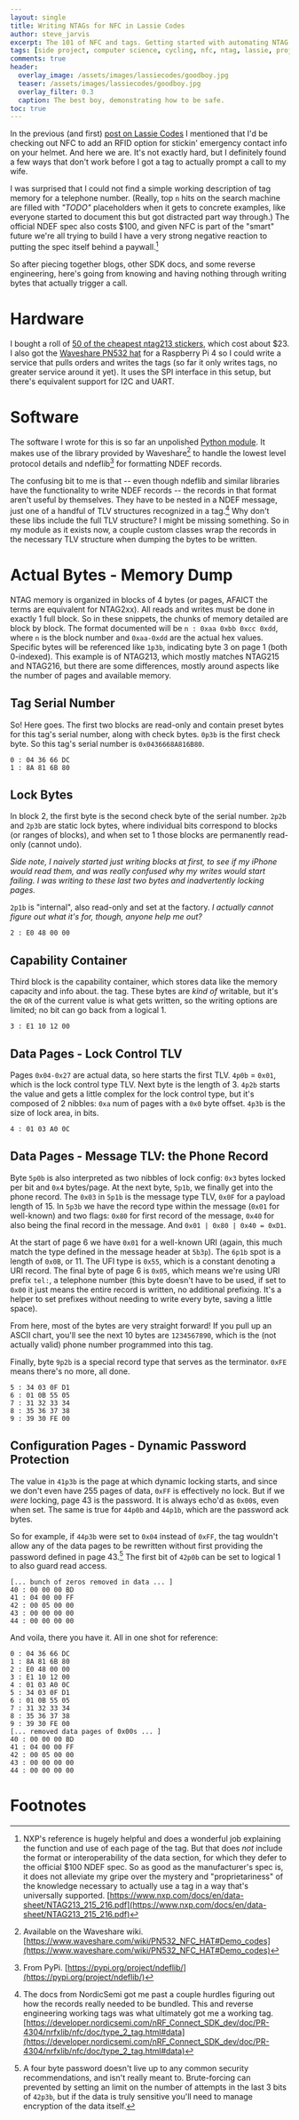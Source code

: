 ```yaml
---
layout: single
title: Writing NTAGs for NFC in Lassie Codes
author: steve_jarvis
excerpt: The 101 of NFC and tags. Getting started with automating NTAG writes is harder than I thought it'd be.
tags: [side project, computer science, cycling, nfc, ntag, lassie, project]
comments: true
header:
  overlay_image: /assets/images/lassiecodes/goodboy.jpg
  teaser: /assets/images/lassiecodes/goodboy.jpg
  overlay_filter: 0.3
  caption: The best boy, demonstrating how to be safe.
toc: true
---
```


In the previous (and first) [post on Lassie Codes](https://imateapot.dev/lassie-codes-grand-opening/) 
I mentioned that I'd be checking out NFC to add an RFID option for stickin' emergency
contact info on your helmet. And here we are. It's not exactly hard, but I definitely found a few
ways that don't work before I got a tag to actually prompt a call to my wife. 

I was surprised
that I could not find a simple working description of tag memory for a telephone number.
(Really, top `n` hits on the search machine are filled with _"TODO"_ placeholders when it gets to 
concrete examples, like everyone started to document this but got distracted part way through.) The official
NDEF spec also costs $100, and given NFC is part of the "smart" future we're all trying to build I have a very 
strong negative reaction to putting the spec itself behind a paywall.[^1]

So after piecing together blogs, other SDK docs, and some reverse engineering, 
here's going from knowing and having nothing through writing bytes that actually trigger a call.

# Hardware
I bought a roll of [50 of the cheapest ntag213 stickers](https://smile.amazon.com/gp/product/B07GFHLZD1/ref=ppx_yo_dt_b_search_asin_title?ie=UTF8&psc=1),
which cost about $23. I also got the [Waveshare PN532 hat](https://thepihut.com/products/nfc-hat-for-raspberry-pi-pn532) for a Raspberry Pi 4 so I could write a service that 
pulls orders and writes the tags (so far it only writes tags, no greater service around it yet).
It uses the SPI interface in this setup, but there's equivalent support for I2C and UART.

# Software
The software I wrote for this is so far an unpolished 
[Python module](https://github.com/stevejarvis/lassiecodes-etcher). It makes 
use of the library provided by Waveshare[^2] to handle the lowest level protocol details and 
ndeflib[^3] for formatting NDEF records.

The confusing bit to me is that -- even though ndeflib and similar libraries have the functionality to write 
NDEF records -- the records in that format aren't useful by themselves. They have to be nested in a NDEF message,
just one of a handful of TLV structures recognized in a tag.[^4] Why don't these libs include the full TLV 
structure? I might be missing something. So in my module as it exists now, a couple custom classes wrap
the records in the necessary TLV structure when dumping the bytes to be written.

# Actual Bytes - Memory Dump
NTAG memory is organized in blocks of 4 bytes (or pages, AFAICT the terms are equivalent for NTAG2xx).
All reads and writes must be done in exactly 1 full block. So in these snippets, the chunks of memory
detailed are block by block. The format documented will be `n : 0xaa 0xbb 0xcc 0xdd`, where `n` is the block number
and `0xaa-0xdd` are the actual hex values. Specific
bytes will be referenced like `1p3b`, indicating byte 3 on page 1 (both 0-indexed). This example is of
NTAG213, which mostly matches NTAG215 and NTAG216, but there are some differences, mostly around aspects like 
the number of pages and available memory.

## Tag Serial Number
So! Here goes. The first two blocks are read-only and contain preset bytes for this tag's serial number, along with
check bytes. `0p3b` is the first check byte. So this tag's serial number is `0x0436668A816B80`.

```
0 : 04 36 66 DC
1 : 8A 81 6B 80
```

## Lock Bytes
In block 2, the first byte is the second check byte of the serial number. `2p2b` and `2p3b` are static lock
bytes, where individual bits correspond to blocks (or ranges of blocks), and when set to 1 those blocks are 
permanently read-only (cannot undo). 

_Side note, I naively started just writing blocks at first, to see if my iPhone would read them, and was 
really confused why my writes would start failing. I was writing to these last two bytes and 
inadvertently locking pages._

`2p1b` is "internal", also read-only and set at the factory. _I actually cannot figure out what it's 
for, though, anyone help me out?_
```
2 : E0 48 00 00  
```

## Capability Container
Third block is the capability container, which stores data like the memory capacity and info about. 
the tag. These bytes are _kind of_ writable, but it's the `OR` of the current value is what gets 
written, so the writing options are limited; no bit can go back from a logical 1.
```
3 : E1 10 12 00  
```

## Data Pages - Lock Control TLV
Pages `0x04-0x27` are actual data, so here starts the first TLV. `4p0b` = `0x01`, which is the lock 
control type TLV. Next byte is the length of 3. 
`4p2b` starts the value and gets a little complex for the lock control type, but it's composed of 2 
nibbles: `0xa` num of pages with a `0x0` byte offset. `4p3b` is the size of lock area, in bits.
```
4 : 01 03 A0 0C  
```

## Data Pages - Message TLV: the Phone Record
Byte `5p0b` is also interpreted as two nibbles of lock config: `0x3` bytes locked per bit and `0x4` bytes/page. 
At the next byte, `5p1b`, we finally get into the phone record. The `0x03` in `5p1b` is the message type TLV, 
`0x0F` for a payload length of 15. In `5p3b` we have the record type within the message (`0x01` for well-known)
and two flags: `0x80` for first record of the message, `0x40` for also being the final record in the message. 
And `0x01 | 0x80 | 0x40 = 0xD1`.
 
At the start of page 6 we have `0x01` for a well-known URI (again, this much match the type defined in the 
message header at `5b3p`). The `6p1b` spot is a length of `0x0B`, or 11. The UFI type is `0x55`, which 
is a constant denoting a URI record. The final byte of page 6 is `0x05`, which means we're using URI prefix 
`tel:`, a telephone number (this byte doesn't have to be used, if set to `0x00` it just means the entire
record is written, no additional prefixing. It's a helper to set prefixes without needing to write every byte,
saving a little space).

From here, most of the bytes are very straight forward! If you pull up an ASCII chart, you'll see the next 10 bytes
are `1234567890`, which is the (not actually valid) phone number programmed into this tag.

Finally, byte `9p2b` is a special record type that serves as the terminator. `0xFE` means there's no more, all done.
```
5 : 34 03 0F D1  
6 : 01 0B 55 05  
7 : 31 32 33 34  
8 : 35 36 37 38  
9 : 39 30 FE 00  
```

## Configuration Pages - Dynamic Password Protection
The value in `41p3b` is the page at which dynamic locking starts, and since we don't even have 255 pages of 
data, `0xFF` is effectively no lock. But if we _were_ locking, page 43 is the password.
It is always echo'd as `0x00`s, even when set. The same is true for `44p0b` and `44p1b`, which are the password
ack bytes.

So for example, if `44p3b` were set to `0x04` instead of `0xFF`, the tag wouldn't allow any of the data pages
to be rewritten without first providing the password defined in page 43.[^5] The first bit of `42p0b` can be set to 
logical 1 to also guard read access.
```
[... bunch of zeros removed in data ... ]
40 : 00 00 00 BD
41 : 04 00 00 FF
42 : 00 05 00 00  
43 : 00 00 00 00  
44 : 00 00 00 00 
```

And voila, there you have it. All in one shot for reference:

```
0 : 04 36 66 DC
1 : 8A 81 6B 80
2 : E0 48 00 00  
3 : E1 10 12 00  
4 : 01 03 A0 0C  
5 : 34 03 0F D1  
6 : 01 0B 55 05  
7 : 31 32 33 34  
8 : 35 36 37 38  
9 : 39 30 FE 00  
[... removed data pages of 0x00s ... ]
40 : 00 00 00 BD
41 : 04 00 00 FF 
42 : 00 05 00 00 
43 : 00 00 00 00 
44 : 00 00 00 00 
```

# Footnotes
[^1]: NXP's reference is hugely helpful and does a wonderful job explaining the function and use of each page of the tag. But that does _not_ include the format or interoperability of the data section, for which they defer to the official $100 NDEF spec. So as good as the manufacturer's spec is, it does not alleviate my gripe over the mystery and "proprietariness" of the knowledge necessary to actually use a tag in a way that's universally supported. [https://www.nxp.com/docs/en/data-sheet/NTAG213_215_216.pdf](https://www.nxp.com/docs/en/data-sheet/NTAG213_215_216.pdf)
[^2]: Available on the Waveshare wiki. [https://www.waveshare.com/wiki/PN532_NFC_HAT#Demo_codes](https://www.waveshare.com/wiki/PN532_NFC_HAT#Demo_codes)
[^3]: From PyPi. [https://pypi.org/project/ndeflib/](https://pypi.org/project/ndeflib/)
[^4]: The docs from NordicSemi got me past a couple hurdles figuring out how the records really needed to be bundled. This and reverse engineering working tags was what ultimately got me a working tag. [https://developer.nordicsemi.com/nRF_Connect_SDK_dev/doc/PR-4304/nrfxlib/nfc/doc/type_2_tag.html#data](https://developer.nordicsemi.com/nRF_Connect_SDK_dev/doc/PR-4304/nrfxlib/nfc/doc/type_2_tag.html#data)
[^5]: A four byte password doesn't live up to any common security recommendations, and isn't really meant to. Brute-forcing can prevented by setting an limit on the number of attempts in the last 3 bits of `42p3b`, but if the data is truly sensitive you'll need to manage encryption of the data itself.